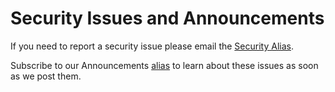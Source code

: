 # Security Issues and Announcements

If you need to report a security issue please email the [Security Alias](https://lists.frrouting.org/listinfo/security).

Subscribe to our Announcements [alias](https://lists.frrouting.org/listinfo/announce) to learn about these issues as soon as we post them.

